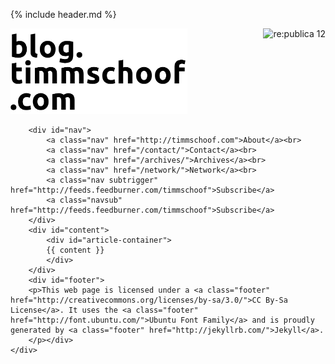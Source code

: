 {% include header.md %}
<body>
	<div id="body">
		<div id="header">
			<a href="/" title="Home"> <img src="/images/header.png" alt="header.svg" width="283" height="137" type="image" ></a>
			<a href="http://re-publica.de/12/" title="Meet timm in action @ re:publica 12"><img src="http://re-publica.de/banner/160x160-1.png" alt="re:publica 12" align="right" /></a>
		</div>

		<div id="nav">
			<a class="nav" href="http://timmschoof.com">About</a><br>
			<a class="nav" href="/contact/">Contact</a><br>
			<a class="nav" href="/archives/">Archives</a><br>
			<a class="nav" href="/network/">Network</a><br>
			<a class="nav subtrigger" href="http://feeds.feedburner.com/timmschoof">Subscribe</a>
			<a class="navsub" href="http://feeds.feedburner.com/timmschoof">Subscribe</a>
		</div>
		<div id="content">
			<div id="article-container">
			{{ content }}
			</div>
		</div>
		<div id="footer">
		<p>This web page is licensed under a <a class="footer" href="http://creativecommons.org/licenses/by-sa/3.0/">CC By-Sa License</a>. It uses the <a class="footer" href="http://font.ubuntu.com/">Ubuntu Font Family</a> and is proudly generated by <a class="footer" href="http://jekyllrb.com/">Jekyll</a>.
		</p></div>
	</div>
	
<script type="text/javascript">
    /* * * CONFIGURATION VARIABLES: EDIT BEFORE PASTING INTO YOUR WEBPAGE * * */
    var disqus_shortname = 'blogtimmschoof'; // required: replace example with your forum shortname

    /* * * DON'T EDIT BELOW THIS LINE * * */
    (function () {
        var s = document.createElement('script'); s.async = true;
        s.type = 'text/javascript';
        s.src = 'http://' + disqus_shortname + '.disqus.com/count.js';
        (document.getElementsByTagName('HEAD')[0] || document.getElementsByTagName('BODY')[0]).appendChild(s);
    }());
</script>
</body>
